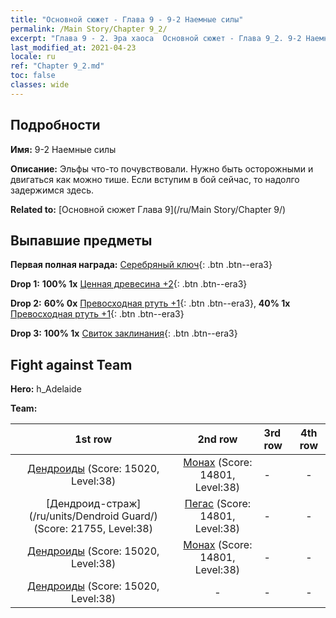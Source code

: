 ```yaml
---
title: "Основной сюжет - Глава 9 - 9-2 Наемные силы"
permalink: /Main Story/Chapter 9_2/
excerpt: "Глава 9 - 2. Эра хаоса  Основной сюжет - Глава 9_2. 9-2 Наемные силы"
last_modified_at: 2021-04-23
locale: ru
ref: "Chapter 9_2.md"
toc: false
classes: wide
---
```


## Подробности

 **Имя:** 9-2 Наемные силы

 **Описание:** Эльфы что-то почувствовали. Нужно быть осторожными и двигаться как можно тише. Если вступим в бой сейчас, то надолго задержимся здесь.

 **Related to:** [Основной сюжет Глава 9](/ru/Main Story/Chapter 9/)

## Выпавшие предметы

 **Первая полная награда:** [Серебряный ключ](/ItemsRU/con_693/){: .btn .btn--era3}

 **Drop 1:** **100% 1x** [Ценная древесина +2](/ItemsRU/mat_27/){: .btn .btn--era3}

 **Drop 2:** **60% 0x** [Превосходная ртуть +1](/ItemsRU/mat_21/){: .btn .btn--era3}, **40% 1x** [Превосходная ртуть +1](/ItemsRU/mat_21/){: .btn .btn--era3}

 **Drop 3:** **100% 1x** [Свиток заклинания](/ItemsRU/con_694/){: .btn .btn--era3}


## Fight against Team
 **Hero:** h_Adelaide

 **Team:**


  | 1st row | 2nd row | 3rd row | 4th row |
  |:----:|:----:|:----|:----:|
  | [Дендроиды](/ru/units/Treant/) (Score: 15020, Level:38)  | [Монах](/ru/units/Monk/) (Score: 14801, Level:38)  | - | - |
  | [Дендроид-страж](/ru/units/Dendroid Guard/) (Score: 21755, Level:38)  | [Пегас](/ru/units/Pegasus/) (Score: 14801, Level:38)  | - | - |
  | [Дендроиды](/ru/units/Treant/) (Score: 15020, Level:38)  | [Монах](/ru/units/Monk/) (Score: 14801, Level:38)  | - | - |
  | [Дендроиды](/ru/units/Treant/) (Score: 15020, Level:38)  | - | - | - |


